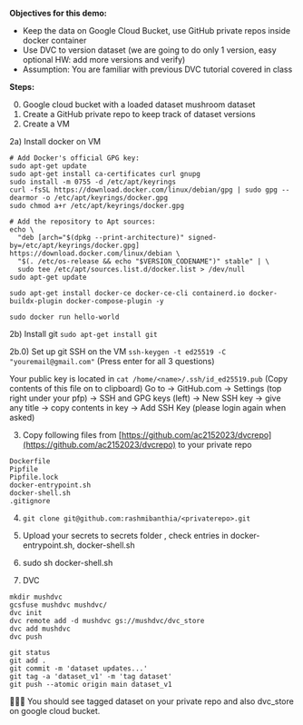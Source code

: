 **Objectives for this demo:**
- Keep the data  on Google Cloud Bucket, use GitHub private repos inside docker container
- Use DVC to version dataset (we are going to do only 1 version, easy optional HW: add more versions and verify)
- Assumption: You are familiar with previous DVC tutorial covered in class

**Steps:**

0) Google cloud bucket with a loaded dataset mushroom dataset
1) Create a GitHub private repo to keep track of dataset versions
2) Create a VM
   
  2a) Install docker on VM 

```
# Add Docker's official GPG key:
sudo apt-get update
sudo apt-get install ca-certificates curl gnupg
sudo install -m 0755 -d /etc/apt/keyrings
curl -fsSL https://download.docker.com/linux/debian/gpg | sudo gpg --dearmor -o /etc/apt/keyrings/docker.gpg
sudo chmod a+r /etc/apt/keyrings/docker.gpg

# Add the repository to Apt sources:
echo \
  "deb [arch="$(dpkg --print-architecture)" signed-by=/etc/apt/keyrings/docker.gpg] https://download.docker.com/linux/debian \
  "$(. /etc/os-release && echo "$VERSION_CODENAME")" stable" | \
  sudo tee /etc/apt/sources.list.d/docker.list > /dev/null
sudo apt-get update

sudo apt-get install docker-ce docker-ce-cli containerd.io docker-buildx-plugin docker-compose-plugin -y

sudo docker run hello-world

```
  2b) Install git 
  `sudo apt-get install git`

  2b.0) Set up git SSH on the VM
  `ssh-keygen -t ed25519 -C "youremail@gmail.com"`  (Press enter for all 3 questions) 

  Your public key is located in `cat /home/<name>/.ssh/id_ed25519.pub` (Copy contents of this file on to clipboard)
  Go to -> GitHub.com -> Settings (top right under your pfp)  -> SSH and GPG keys (left) -> New SSH key -> give any title -> copy contents in key -> Add SSH Key  (please login again when asked) 

3) Copy following files from [https://github.com/ac2152023/dvcrepo](https://github.com/ac2152023/dvcrepo) to your private repo
```
Dockerfile
Pipfile
Pipfile.lock
docker-entrypoint.sh
docker-shell.sh
.gitignore
```

4) `git clone git@github.com:rashmibanthia/<privaterepo>.git`

5) Upload your secrets to secrets folder , check entries in docker-entrypoint.sh, docker-shell.sh 

6) sudo sh docker-shell.sh

7) DVC
```   
mkdir mushdvc
gcsfuse mushdvc mushdvc/
dvc init
dvc remote add -d mushdvc gs://mushdvc/dvc_store
dvc add mushdvc  
dvc push

git status
git add .
git commit -m 'dataset updates...'
git tag -a 'dataset_v1' -m 'tag dataset'
git push --atomic origin main dataset_v1
```
🎉🎉🎉
You should see tagged dataset on your private repo and also dvc_store on google cloud bucket. 

